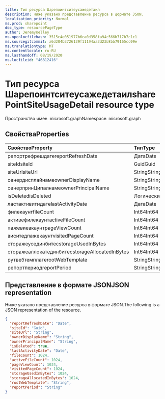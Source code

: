 ```yaml
---
title: Тип ресурса Шарепоинтситеусажедетаил
description: Ниже указано представление ресурса в формате JSON.
localization_priority: Normal
ms.prod: sharepoint
doc_type: resourcePageType
author: JeremyKelley
ms.openlocfilehash: 3515c4e051977b6ca0d358fa94c566b717b7c1c1
ms.sourcegitcommit: a6d284b3726139f11194aa3d23b8bb79165cc09e
ms.translationtype: MT
ms.contentlocale: ru-RU
ms.lasthandoff: 08/19/2020
ms.locfileid: "46812416"
---
```

# <a name="sharepointsiteusagedetail-resource-type"></a><span data-ttu-id="1f76b-103">Тип ресурса Шарепоинтситеусажедетаил</span><span class="sxs-lookup"><span data-stu-id="1f76b-103">sharePointSiteUsageDetail resource type</span></span>

<span data-ttu-id="1f76b-104">Пространство имен: microsoft.graph</span><span class="sxs-lookup"><span data-stu-id="1f76b-104">Namespace: microsoft.graph</span></span>

## <a name="properties"></a><span data-ttu-id="1f76b-105">Свойства</span><span class="sxs-lookup"><span data-stu-id="1f76b-105">Properties</span></span>

| <span data-ttu-id="1f76b-106">Свойство</span><span class="sxs-lookup"><span data-stu-id="1f76b-106">Property</span></span>                | <span data-ttu-id="1f76b-107">Тип</span><span class="sxs-lookup"><span data-stu-id="1f76b-107">Type</span></span>    |
| :---------------------- | :------ |
| <span data-ttu-id="1f76b-108">репортрефрешдате</span><span class="sxs-lookup"><span data-stu-id="1f76b-108">reportRefreshDate</span></span>       | <span data-ttu-id="1f76b-109">Дата</span><span class="sxs-lookup"><span data-stu-id="1f76b-109">Date</span></span>    |
| <span data-ttu-id="1f76b-110">siteId</span><span class="sxs-lookup"><span data-stu-id="1f76b-110">siteId</span></span>                  | <span data-ttu-id="1f76b-111">Guid</span><span class="sxs-lookup"><span data-stu-id="1f76b-111">Guid</span></span>  |
| <span data-ttu-id="1f76b-112">siteUrl</span><span class="sxs-lookup"><span data-stu-id="1f76b-112">siteUrl</span></span>                 | <span data-ttu-id="1f76b-113">String</span><span class="sxs-lookup"><span data-stu-id="1f76b-113">String</span></span>  |
| <span data-ttu-id="1f76b-114">овнердисплайнаме</span><span class="sxs-lookup"><span data-stu-id="1f76b-114">ownerDisplayName</span></span>        | <span data-ttu-id="1f76b-115">String</span><span class="sxs-lookup"><span data-stu-id="1f76b-115">String</span></span>  |
| <span data-ttu-id="1f76b-116">овнерпринЦипалнаме</span><span class="sxs-lookup"><span data-stu-id="1f76b-116">ownerPrincipalName</span></span>      | <span data-ttu-id="1f76b-117">String</span><span class="sxs-lookup"><span data-stu-id="1f76b-117">String</span></span>  |
| <span data-ttu-id="1f76b-118">isDeleted</span><span class="sxs-lookup"><span data-stu-id="1f76b-118">isDeleted</span></span>               | <span data-ttu-id="1f76b-119">Логический</span><span class="sxs-lookup"><span data-stu-id="1f76b-119">Boolean</span></span> |
| <span data-ttu-id="1f76b-120">ластактивитидате</span><span class="sxs-lookup"><span data-stu-id="1f76b-120">lastActivityDate</span></span>        | <span data-ttu-id="1f76b-121">Дата</span><span class="sxs-lookup"><span data-stu-id="1f76b-121">Date</span></span>    |
| <span data-ttu-id="1f76b-122">филекаунт</span><span class="sxs-lookup"><span data-stu-id="1f76b-122">fileCount</span></span>               | <span data-ttu-id="1f76b-123">Int64</span><span class="sxs-lookup"><span data-stu-id="1f76b-123">Int64</span></span>   |
| <span data-ttu-id="1f76b-124">активефилекаунт</span><span class="sxs-lookup"><span data-stu-id="1f76b-124">activeFileCount</span></span>         | <span data-ttu-id="1f76b-125">Int64</span><span class="sxs-lookup"><span data-stu-id="1f76b-125">Int64</span></span>   |
| <span data-ttu-id="1f76b-126">пажевиевкаунт</span><span class="sxs-lookup"><span data-stu-id="1f76b-126">pageViewCount</span></span>           | <span data-ttu-id="1f76b-127">Int64</span><span class="sxs-lookup"><span data-stu-id="1f76b-127">Int64</span></span>   |
| <span data-ttu-id="1f76b-128">виситедпажекаунт</span><span class="sxs-lookup"><span data-stu-id="1f76b-128">visitedPageCount</span></span>        | <span data-ttu-id="1f76b-129">Int64</span><span class="sxs-lookup"><span data-stu-id="1f76b-129">Int64</span></span>   |
| <span data-ttu-id="1f76b-130">сторажеусединбитес</span><span class="sxs-lookup"><span data-stu-id="1f76b-130">storageUsedInBytes</span></span>      | <span data-ttu-id="1f76b-131">Int64</span><span class="sxs-lookup"><span data-stu-id="1f76b-131">Int64</span></span>   |
| <span data-ttu-id="1f76b-132">сторажеаллокатединбитес</span><span class="sxs-lookup"><span data-stu-id="1f76b-132">storageAllocatedInBytes</span></span> | <span data-ttu-id="1f76b-133">Int64</span><span class="sxs-lookup"><span data-stu-id="1f76b-133">Int64</span></span>   |
| <span data-ttu-id="1f76b-134">рутвебтемплате</span><span class="sxs-lookup"><span data-stu-id="1f76b-134">rootWebTemplate</span></span>         | <span data-ttu-id="1f76b-135">String</span><span class="sxs-lookup"><span data-stu-id="1f76b-135">String</span></span>  |
| <span data-ttu-id="1f76b-136">репортпериод</span><span class="sxs-lookup"><span data-stu-id="1f76b-136">reportPeriod</span></span>            | <span data-ttu-id="1f76b-137">String</span><span class="sxs-lookup"><span data-stu-id="1f76b-137">String</span></span>  |

## <a name="json-representation"></a><span data-ttu-id="1f76b-138">Представление в формате JSON</span><span class="sxs-lookup"><span data-stu-id="1f76b-138">JSON representation</span></span>

<span data-ttu-id="1f76b-139">Ниже указано представление ресурса в формате JSON.</span><span class="sxs-lookup"><span data-stu-id="1f76b-139">The following is a JSON representation of the resource.</span></span>

<!-- {
  "blockType": "resource",
  "@odata.type": "microsoft.graph.sharePointSiteUsageDetail"
} -->

```json
{
  "reportRefreshDate": "Date",
  "siteId": "Guid",
  "siteUrl": "String",
  "ownerDisplayName": "String",
  "ownerPrincipalName": "String",
  "isDeleted": true,
  "lastActivityDate": "Date",
  "fileCount": 1024,
  "activeFileCount": 1024,
  "pageViewCount": 1024,
  "visitedPageCount": 1024,
  "storageUsedInBytes": 1024,
  "storageAllocatedInBytes": 1024,
  "rootWebTemplate": "String",
  "reportPeriod": "String"
}
```
